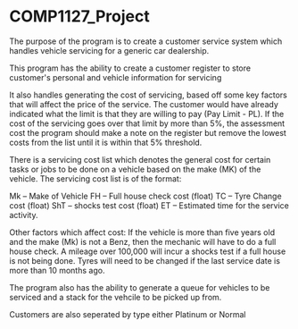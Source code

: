 # COMP1127_Project
 The purpose of the program is to create a customer service system which handles vehicle servicing for a generic car dealership.
 
This program has the ability to create a customer register to store  customer's personal and vehicle information for servicing 

It also handles generating the cost of servicing, based off  some key factors that will affect the price of the service. The customer would have already indicated what the limit is that they are willing to pay (Pay Limit - PL). If the cost of the servicing goes over that limit by more than 5%, the assessment cost the program should make a note on the register but remove the lowest costs from the list until it is within that 5% threshold.

There is a servicing cost list which denotes the general cost for certain tasks or jobs to be done on a vehicle based on the make (MK) of the vehicle. The servicing cost list is of the format: 

Mk – Make of Vehicle
FH – Full house check cost (float)
TC – Tyre Change cost (float)
ShT – shocks test cost (float)
ET – Estimated time for the service activity.

Other factors which affect cost:
If the vehicle is more than five years old and the make (Mk) is not a Benz, then the mechanic will have to do a full house check.
A mileage over 100,000 will incur a shocks test if a full house is not being done.
Tyres will need to be changed if the last service date is more than 10 months ago.

The program also has the ability to generate a queue for vehicles to be serviced and a stack for the vehcile to be picked up from. 

Customers are also seperated by type either Platinum or Normal
